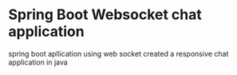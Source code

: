 # Spring Boot Websocket chat application
spring boot apllication using web socket created a responsive chat application in java
